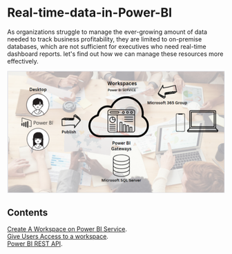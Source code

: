 Real-time-data-in-Power-BI
============
As organizations struggle to manage the ever-growing amount of data needed to track business profitability, they are limited to on-premise databases, which are not sufficient for executives who need real-time dashboard reports. let's find out how we can manage these resources more effectively.


![0](/images/0-Work.png)
## Contents
[Create A Workspace on Power BI Service](sections/02-Create-A-Workspace.md#create-a-workspace).<br>
[Give Users Access to a workspace](sections/02-Create-A-Workspace.md#Give-users-access-to-a-workspace).<br>
[Power BI REST API](sections/01-REST-API.md).<br>
